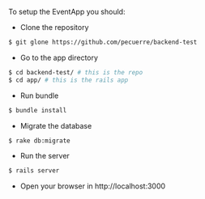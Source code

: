 To setup the EventApp you should:

* Clone the repository

~~~bash
$ git glone https://github.com/pecuerre/backend-test
~~~

* Go to the app directory

~~~bash
$ cd backend-test/ # this is the repo
$ cd app/ # this is the rails app
~~~

* Run bundle

~~~bash
$ bundle install
~~~

* Migrate the database

~~~bash
$ rake db:migrate
~~~


* Run the server

~~~bash
$ rails server
~~~

* Open your browser in http://localhost:3000
